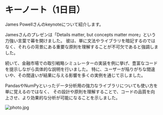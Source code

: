 # キーノート（1日目）
James Powellさんのkeynoteについて紹介します。

Jamesさんのプレゼンは「Details matter, but concepts matter more」という力強い言葉で幕を開けました。
彼は、単に文法やライブラリを暗記するのではなく、それらの背景にある重要な原則を理解することが不可欠であると強調しました。

続いて、金融市場での取引戦略シミュレーターの実装を例に挙げ、豊富なコードを提示しながら具体的な説明を行いました。
特に、ユーザーが陥りがちな間違いや、その間違いが結果に与える影響を多くの実例を通じて示しました。

PandasやNumPyといったデータ分析用の強力なライブラリについても使い方を単に覚えるのではなく、
その設計や原則を理解することで、コードの品質を向上させ、より効果的な分析が可能になることを示しました。

![photo.jpg](02-keynote-day1/photo.jpg)